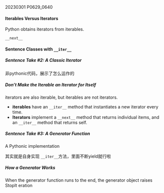 20230301    P0629_0640

#### Iterables Versus Iterators

Python obtains iterators from iterables.

`__next__`

#### Sentence Classes with `__iter__`

##### Sentence Take #2: A Classic Iterator
非pythonic代码，展示了怎么运作的

##### Don’t Make the Iterable an Iterator for Itself

iterators are also iterable, but iterables are not iterators.


* **iterables** have an `__iter__` method that instantiates a new iterator every time. 
* **Iterators** implement a `__next__` method that returns individual items, and an `__iter__` method that returns self.

##### Sentence Take #3: A Generator Function

A Pythonic implementation

其实就是自身实现 `__iter__`方法，里面不断yield就行啦

##### How a Generator Works

When the generator function runs to the end, the generator object raises StopIt eration
